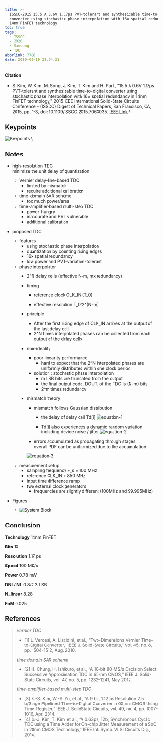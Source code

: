 ```yaml
---
title: >-
  ISSCC-2015 15.5 A 0.6V 1.17ps PVT-tolerant and synthesizable time-to-digital
  converter using stochastic phase interpolation with 16× spatial redundancy in
  14nm FinFET technology
toc: true
tags:
  - ISSCC
  - 2020
  - Samsung
  - TDC
abbrlink: 7786
date: 2020-08-19 22:04:21
---
```




#### Citation

- S. Kim, W. Kim, M. Song, J. Kim, T. Kim and H. Park, "15.5 A 0.6V 1.17ps PVT-tolerant and synthesizable time-to-digital converter using stochastic phase interpolation with 16× spatial redundancy in 14nm FinFET technology," 2015 IEEE International Solid-State Circuits Conference - (ISSCC) Digest of Technical Papers, San Francisco, CA, 2015, pp. 1-3, doi: 10.1109/ISSCC.2015.7063035. [IEEE Link](https://ieeexplore.ieee.org/document/7063035) \ 

## Keypoints

![Keypoints](https://api2.mubu.com/v3/document_image/deb72856-42f7-4c81-90bf-d35fbcc0242a-216525.jpg) \

## Notes
- high-resolution TDC  
  minimize the unit delay of quantization
  
  - Vernier delay-line-based TDC
    - limited by mismatch
    - require additional calibration
  - time-domain SAR scheme
    - too much power/area
  - time-amplifier-based multi-step TDC
    - power-hungry
    - inaccurate and PVT vulnerable
    - additional calibration
  
- proposed TDC
  - features
    - using stochastic phase interpolation
    - quantization by counting rising edges
    - 16x spatial redundancy
    - low power and PVT-variation-tolerant
  - phase interpolator
    - 2^N delay cells (effective N-m, mx redundancy)
    - timing
      - reference clock CLK_IN (T_0)

      - effective resolution T_0/2^(N-m)
    - principle
      - After the first rising edge of CLK_IN arrives at the output of the last delay cell
      - 2^N times interpolated phases can be collected from each output of the delay cells
    - non-ideality
      - poor linearity performance
        - hard to expect that the 2^N interpolated phases are uniformly distributed within one clock period
      - solution : stochastic phase interpolation
        - m LSB bits are truncated from the output
        - the final output code, DOUT, of the TDC is (N-m) bits
        - 2^m times redundancy
    - mismatch theory
      - mismatch follows Gaussian distribution
        - the delay of delay cell Td\[i\]
          ![equation-1](https://api2.mubu.com/v3/document_image/8fbb4f39-4653-47ca-9653-3f59501d700b-216525.jpg)

        - Td\[i\] also experiences a dynamic random variation  
          including device noise / jitter
          ![equation-2](https://api2.mubu.com/v3/document_image/7c41522f-c1e4-4414-a112-ae42a3c445b1-216525.jpg)
      - errors accumulated as propagating through stages  
  overall PDF can be uniformized due to the accumulation

      ![equation-3](https://api2.mubu.com/v3/document_image/0b46e4d8-853b-48a8-aa3b-636f31334746-216525.jpg)
  - measurement setup
    - sampling frequency F_s = 100 MHz
    - reference CLK_IN = 850 MHz
    - input time difference ramp
    - two external clock generators
      - frequencies are slightly different (100MHz and 99.995MHz)
  
- Figures
  
  - ![System Block](https://api2.mubu.com/v3/document_image/3d4bc1fa-03b5-4abd-8848-45a09e5cde3c-216525.jpg)




## Conclusion

**Technology** 14nm FinFET

**Bits** 10

**Resolution** 1.17 ps

**Speed** 100 MS/s

**Power** 0.78 mW

**DNL/INL** 0.8/2.3 LSB

**N_linear** 8.28

**FoM** 0.025



## References

> *vernier TDC*
>
> - \[1\] L. Vercesi, A. Liscidini, et al., “Two-Dimensions Vernier Time-to-Digital Converter,” IEEE J. Solid-State Circuits,” vol. 45, no. 8, pp. 1504-1512, Aug. 2010.
>
> *time domain SAR scheme*
> 
> - \[2\] H. Chung, H. Ishikuro, et al., “A 10-bit 80-MS/s Decision Select Successive Approximation TDC in 65-nm CMOS,” IEEE J. Solid-State Circuits, vol. 47, no. 5, pp. 1232–1241, May 2012.
> 
> *time-amplifier-based multi-step TDC*
> 
> - \[3\] K.-S. Kim, W.-S. Yu, et al., “A 9 bit, 1.12 ps Resolution 2.5 b/Stage Pipelined Time-to-Digital Converter in 65 nm CMOS Using Time-Register,” IEEE J. SolidState Circuits, vol. 49, no. 4, pp. 1007-1016, Apr. 2014.
> - \[4\] S.-J. Kim, T. Kim, et al., “A 0.63ps, 12b, Synchronous Cyclic TDC using a Time Adder for On-chip Jitter Measurement of a SoC in 28nm CMOS Technology,” IEEE Int. Symp. VLSI Circuits Dig., 2014.